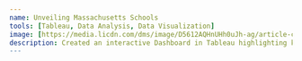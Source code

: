```yaml
---
name: Unveiling Massachusetts Schools
tools: [Tableau, Data Analysis, Data Visualization]
image: [https://media.licdn.com/dms/image/D5612AQHnUHh0uJh-ag/article-cover_image-shrink_720_1280/0/1706293828083?e=2147483647&v=beta&t=121iPtPRIkW0ZgB-xMDqZ_LkJ0QwikpNM2PhHAzFUMM]
description: Created an interactive Dashboard in Tableau highlighting key performance metrics for 1,800+ of Massachusetts school systems allowing at-a-glance understanding of the entire schools. Data-informed recommendations were provided to help schools' prductivity.
---
```


